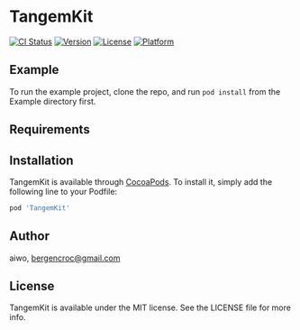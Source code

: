 # TangemKit

[![CI Status](https://img.shields.io/travis/aiwo/TangemKit.svg?style=flat)](https://travis-ci.org/aiwo/TangemKit)
[![Version](https://img.shields.io/cocoapods/v/TangemKit.svg?style=flat)](https://cocoapods.org/pods/TangemKit)
[![License](https://img.shields.io/cocoapods/l/TangemKit.svg?style=flat)](https://cocoapods.org/pods/TangemKit)
[![Platform](https://img.shields.io/cocoapods/p/TangemKit.svg?style=flat)](https://cocoapods.org/pods/TangemKit)

## Example

To run the example project, clone the repo, and run `pod install` from the Example directory first.

## Requirements

## Installation

TangemKit is available through [CocoaPods](https://cocoapods.org). To install
it, simply add the following line to your Podfile:

```ruby
pod 'TangemKit'
```

## Author

aiwo, bergencroc@gmail.com

## License

TangemKit is available under the MIT license. See the LICENSE file for more info.
